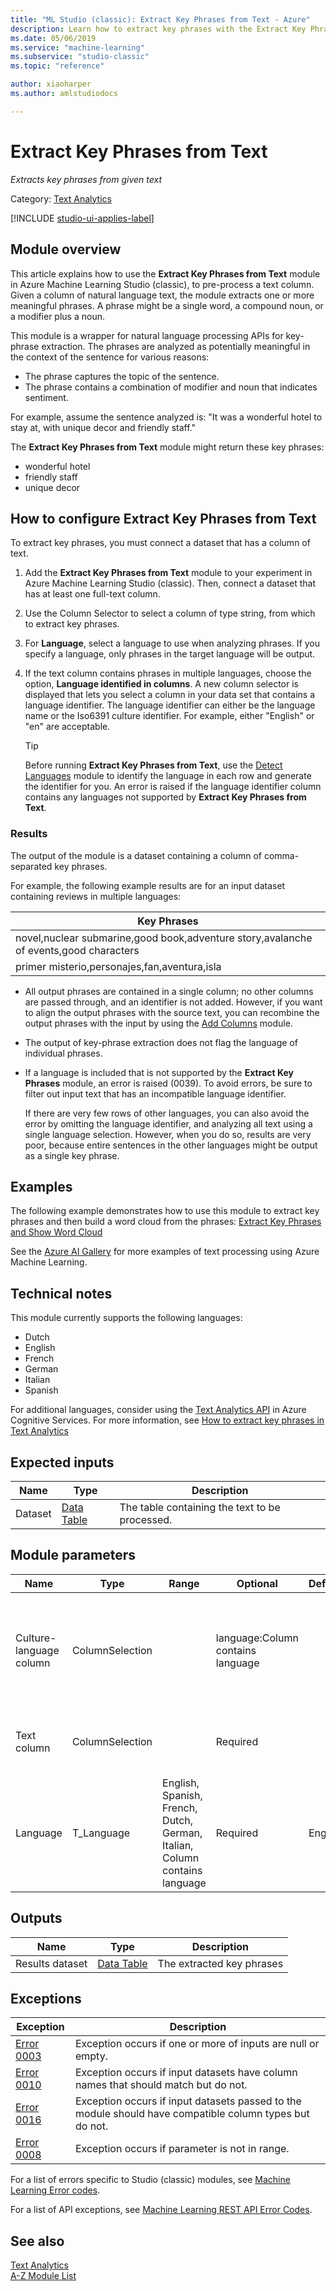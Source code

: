 ```yaml
---
title: "ML Studio (classic): Extract Key Phrases from Text - Azure"
description: Learn how to extract key phrases with the Extract Key Phrases from Text module.
ms.date: 05/06/2019
ms.service: "machine-learning"
ms.subservice: "studio-classic"
ms.topic: "reference"

author: xiaoharper
ms.author: amlstudiodocs

---
```

# Extract Key Phrases from Text
*Extracts key phrases from given text*  
  
 Category: [Text Analytics](text-analytics.md)

[!INCLUDE [studio-ui-applies-label](../includes/studio-ui-applies-label.md)]

## Module overview

This article explains how to use the **Extract Key Phrases from Text** module in Azure Machine Learning Studio (classic), to pre-process a text column. Given a column of natural language text, the module extracts one or more meaningful phrases. A phrase might be a single word, a compound noun, or a modifier plus a noun.
 
This module is a wrapper for natural language processing APIs for key-phrase extraction. The phrases are analyzed as potentially meaningful in the context of the sentence for various reasons:

+ The phrase captures the topic of the sentence.
+ The phrase contains a combination of modifier and noun that indicates sentiment.
 
For example, assume the sentence analyzed is: "It was a wonderful hotel to stay at, with unique decor and friendly staff." 
 
The **Extract Key Phrases from Text** module might return these key phrases:
  
- wonderful hotel
- friendly staff
- unique decor

## How to configure Extract Key Phrases from Text

To extract key phrases, you must connect a dataset that has a column of text.  
  
1. Add the **Extract Key Phrases from Text** module to your experiment in Azure Machine Learning Studio (classic). Then, connect a dataset that has at least one full-text column.  
  
2. Use the Column Selector to select a column of type string, from which to extract key phrases.

3. For **Language**, select a language to use when analyzing phrases. If you specify a language, only phrases in the target language will be output.

4. If the text column contains phrases in multiple languages, choose the option, **Language identified in columns**. A new column selector is displayed that lets you select a column in your data set that contains a language identifier. The language identifier can either be the language name or the Iso6391 culture identifier. For example, either "English" or "en" are acceptable.

    > [!TIP] 
    > Before running **Extract Key Phrases from Text**, use the [Detect Languages](detect-languages.md) module to identify the language in each row and generate the identifier for you.
    > An error is raised if the language identifier column contains any languages not supported by **Extract Key Phrases from Text**. 

### Results

The output of the module is a dataset containing a column of comma-separated key phrases. 

For example, the following example results are for an input dataset containing reviews in multiple languages: 

|Key Phrases|
|-----|
|novel,nuclear submarine,good book,adventure story,avalanche of events,good characters|
|primer misterio,personajes,fan,aventura,isla|

+ All output phrases are contained in a single column; no other columns are passed through, and an identifier is not added. However, if you want to align the output phrases with the source text, you can recombine the output phrases with the input by using the [Add Columns](add-columns.md) module.

+ The output of key-phrase extraction does not flag the language of individual phrases.

+ If a language is included that is not supported by the **Extract Key Phrases** module, an error is raised (0039). To avoid errors, be sure to filter out input text that has an incompatible language identifier. 

    If there are very few rows of other languages, you can also avoid the error by omitting the language identifier, and analyzing all text using a single language selection. However, when you do so, results are very poor, because entire sentences in the other languages might be output as a single key phrase.

## Examples

The following example demonstrates how to use this module to extract key phrases and then build a word cloud from the phrases: [Extract Key Phrases and Show Word Cloud](https://gallery.azure.ai/Experiment/Extract-Key-Phrases-and-Show-Word-Cloud-1)

See the [Azure AI Gallery](https://gallery.azure.ai/) for more examples of text processing using Azure Machine Learning.
  
## Technical notes

This module currently supports the following languages:

+ Dutch
+ English 
+ French 
+ German
+ Italian
+ Spanish   

For additional languages, consider using the [Text Analytics API](https://docs.microsoft.com/azure/cognitive-services/text-analytics/) in Azure Cognitive Services. For more information, see [How to extract key phrases in Text Analytics](https://docs.microsoft.com/azure/cognitive-services/text-analytics/how-tos/text-analytics-how-to-keyword-extraction)
  
##  Expected inputs  
  
|Name|Type|Description|  
|----------|----------|-----------------|  
|Dataset |[Data Table](data-table.md) |The table containing the text to be processed.|  
  
##  Module parameters  
  
|Name|Type|Range|Optional|Default|Description|  
|----------|----------|-----------|--------------|-----------------|-------------|  
|Culture-language column|ColumnSelection||language:Column contains language||Name or one-based index of the column containing the culture-language information|  
|Text column|ColumnSelection||Required||Name or one-based index of the text column.|  
|Language|T_Language|English, Spanish, French, Dutch, German, Italian, Column contains language|Required|English|Select the language of the text to be processed.|  
  
##  Outputs  
  
|Name|Type|Description|  
|----------|----------|-----------------|  
|Results dataset|[Data Table](data-table.md)|The extracted key phrases|  
  
##  Exceptions  
  
|Exception|Description|  
|---------------|-----------------|  
|[Error 0003](errors/error-0003.md)|Exception occurs if one or more of inputs are null or empty.|  
|[Error 0010](errors/error-0010.md)|Exception occurs if input datasets have column names that should match but do not.|  
|[Error 0016](errors/error-0016.md)|Exception occurs if input datasets passed to the module should have compatible column types but do not.|  
|[Error 0008](errors/error-0008.md)|Exception occurs if parameter is not in range.|

For a list of errors specific to Studio (classic) modules, see [Machine Learning Error codes](errors/machine-learning-module-error-codes.md).

For a list of API exceptions, see [Machine Learning REST API Error Codes](https://docs.microsoft.com/azure/machine-learning/studio/web-service-error-codes). 

## See also  

 [Text Analytics](text-analytics.md)   
 [A-Z Module List](a-z-module-list.md)   
